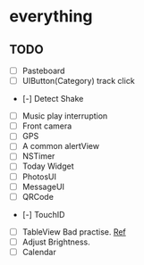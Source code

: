 # everything
## TODO
* [ ] Pasteboard
* [ ] UIButton(Category) track click
* [-] Detect Shake
* [ ] Music play interruption
* [ ] Front camera
* [ ] GPS
* [ ] A common alertView
* [ ] NSTimer
* [ ] Today Widget
* [ ] PhotosUI
* [ ] MessageUI
* [ ] QRCode
* [-] TouchID
* [ ] TableView Bad practise. [Ref](http://stackoverflow.com/questions/31862935/uitableviewcell-very-slow-response-on-select)
* [ ] Adjust Brightness.
* [ ] Calendar
